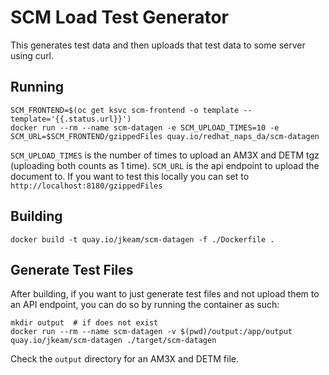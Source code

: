 # SCM Load Test Generator
This generates test data and then uploads that test data to some server using curl.

## Running

```
SCM_FRONTEND=$(oc get ksvc scm-frontend -o template --template='{{.status.url}}')
docker run --rm --name scm-datagen -e SCM_UPLOAD_TIMES=10 -e SCM_URL=$SCM_FRONTEND/gzippedFiles quay.io/redhat_naps_da/scm-datagen
```

`SCM_UPLOAD_TIMES` is the number of times to upload an AM3X and DETM tgz (uploading both counts as 1 time).
`SCM_URL` is the api endpoint to upload the document to.  If you want to test this locally you can set to `http://localhost:8180/gzippedFiles`

## Building

```
docker build -t quay.io/jkeam/scm-datagen -f ./Dockerfile .
```

## Generate Test Files
After building, if you want to just generate test files and not upload them to an API endpoint, you can do so by running the container as such:

```
mkdir output  # if does not exist
docker run --rm --name scm-datagen -v $(pwd)/output:/app/output quay.io/jkeam/scm-datagen ./target/scm-datagen
```

Check the `output` directory for an AM3X and DETM file.
